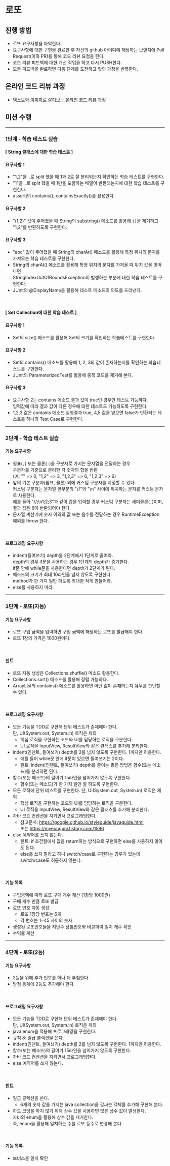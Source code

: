 # 로또
## 진행 방법
* 로또 요구사항을 파악한다.
* 요구사항에 대한 구현을 완료한 후 자신의 github 아이디에 해당하는 브랜치에 Pull Request(이하 PR)를 통해 코드 리뷰 요청을 한다.
* 코드 리뷰 피드백에 대한 개선 작업을 하고 다시 PUSH한다.
* 모든 피드백을 완료하면 다음 단계를 도전하고 앞의 과정을 반복한다.

## 온라인 코드 리뷰 과정
* [텍스트와 이미지로 살펴보는 온라인 코드 리뷰 과정](https://github.com/next-step/nextstep-docs/tree/master/codereview)


## 미션 수행

---
### 1단계 - 학습 테스트 실습
#### [ String 클래스에 대한 학습 테스트 ]
#### 요구사항 1
- "1,2"을 `,`로 split 했을 때 1과 2로 잘 분리되는지 확인하는 학습 테스트를 구현한다.
- "1"을 `,`로 split 했을 때 1만을 포함하는 배열이 반환되는지에 대한 학습 테스트를 구현한다.
- assertj의 contains(), containsExactly()를 활용한다.
#### 요구사항 2
- "(1,2)" 값이 주어졌을 때 String의 substring() 메소드를 활용해 `()`을 제거하고 "1,2"를 반환하도록 구현한다.
#### 요구사항 3
- "abc" 값이 주어졌을 때 String의 charAt() 메소드를 활용해 특정 위치의 문자를 가져오는 학습 테스트를 구현한다.
- String의 charAt() 메소드를 활용해 특정 위치의 문자를 가져올 때 위치 값을 벗어나면
<br>StringIndexOutOfBoundsException이 발생하는 부분에 대한 학습 테스트를 구현한다.
- JUnit의 @DisplayName을 활용해 테스트 메소드의 의도를 드러낸다.

<br>

#### [ Set Collection에 대한 학습 테스트 ]
#### 요구사항 1
- Set의 size() 메소드를 활용해 Set의 크기를 확인하는 학습테스트를 구현한다.
#### 요구사항 2
- Set의 contains() 메소드를 활용해 1, 2, 3의 값이 존재하는지를 확인하는 학습테스트를 구현한다.
- JUnit의 ParameterizedTest를 활용해 중복 코드를 제거해 본다.
#### 요구사항 3
- 요구사항 2는 contains 메소드 결과 값이 true인 경우만 테스트 가능하다.
<br>입력값에 따라 결과 값이 다른 경우에 대한 테스트도 가능하도록 구현한다.
- 1,2,3 값은 contains 메소드 실행결과 true, 4,5 값을 넣으면 false가 반환되는 테스트를 하나의 Test Case로 구현한다.


---
### 2단계 - 학습 테스트 실습
#### 기능 요구사항
- 쉼표(`,`) 또는 콜론(`:`)을 구분자로 가지는 문자열을 전달하는 경우
<br>구분자를 기준으로 분리한 각 숫자의 합을 반환
<br>(예: "" => 0, "1,2" => 3, "1,2,3" => 6, "1,2:3" => 6)
- 앞의 기본 구분자(쉼표, 콜론) 외에 커스텀 구분자를 지정할 수 있다.
<br>커스텀 구분자는 문자열 앞부분의 "//"와 "\n" 사이에 위치하는 문자를 커스텀 문자로 사용한다.
<br>예를 들어 "//;\n1;2;3"과 같이 갑을 입력할 경우 커스텀 구분자는 세미콜론(`;`)이며, 결과 값은 6이 반환되어야 한다.
- 문자열 계산기에 숫자 이외의 값 또는 음수를 전달하는 경우 RuntimeException 예외를 throw 한다.

<br>

#### 프로그래밍 요구사항
- indent(들여쓰기) depth를 2단계에서 1단계로 줄여라.
<br>depth의 경우 if문을 사용하는 경우 1단계의 depth가 증가한다.
<br>if문 안에 while문을 사용한다면 depth가 2단계가 된다.
- 메소드의 크기가 최대 10라인을 넘지 않도록 구현한다.
<br>method가 한 가지 일만 하도록 최대한 작게 만들어라.
- else를 사용하지 마라.


---
### 3단계 - 로또(자동)
#### 기능 요구사항
- 로또 구입 금액을 입력하면 구입 금액에 해당하는 로또를 발급해야 한다.
- 로또 1장의 가격은 1000원이다.

<br>

#### 힌트
- 로또 자동 생성은 Collections.shuffle() 메소드 활용한다.
- Collections.sort() 메소드를 활용해 정렬 가능하다.
- ArrayList의 contains() 메소드를 활용하면 어떤 값이 존재하는지 유무를 판단할 수 있다.

<br>

#### 프로그래밍 요구사항

- 모든 기능을 TDD로 구현해 단위 테스트가 존재해야 한다.
  <br>단, UI(System.out, System.in) 로직은 제외
  - 핵심 로직을 구현하는 코드와 UI를 담당하는 로직을 구분한다.
  - UI 로직을 InputView, ResultView와 같은 클래스를 추가해 분리한다.
- indent(인덴트, 들여쓰기) depth를 2를 넘지 않도록 구현한다. 1까지만 허용한다.
  - 예를 들어 while문 안에 if문이 있으면 들여쓰기는 2이다.
  - 힌트: indent(인덴트, 들여쓰기) depth를 줄이는 좋은 방법은 함수(또는 메소드)를 분리하면 된다.
- 함수(또는 메소드)의 길이가 15라인을 넘어가지 않도록 구현한다.
  - 함수(또는 메소드)가 한 가지 일만 잘 하도록 구현한다.
- 모든 로직에 단위 테스트를 구현한다. 단, UI(System.out, System.in) 로직은 제외
  - 핵심 로직을 구현하는 코드와 UI를 담당하는 로직을 구분한다.
  - UI 로직을 InputView, ResultView와 같은 클래스를 추가해 분리한다.
- 자바 코드 컨벤션을 지키면서 프로그래밍한다.
  - 참고문서: https://google.github.io/styleguide/javaguide.html
    <br>또는 https://myeonguni.tistory.com/1596
- else 예약어를 쓰지 않는다.
  - 힌트: if 조건절에서 값을 return하는 방식으로 구현하면 else를 사용하지 않아도 된다.
  - else를 쓰지 말라고 하니 switch/case로 구현하는 경우가 있는데 switch/case도 허용하지 않는다.

<br>

#### 기능 목록

- 구입금액에 따라 로또 구매 개수 계산 (1장당 1000원)
- 구매 개수 만큼 로또 발급
- 로또 번호 자동 생성
  - 로또 1장당 번호는 6개
  - 각 번호는 1~45 사이의 숫자
- 생성된 로또번호들을 지난주 당첨번호와 비교하여 일치 개수 확인
- 수익률 계산


---
### 4단계 - 로또(2등)
#### 기능 요구사항
- 2등을 위해 추가 번호를 하나 더 추첨한다.
- 당첨 통계에 2등도 추가해야 한다.

<br>

#### 프로그래밍 요구사항

- 모든 기능을 TDD로 구현해 단위 테스트가 존재해야 한다.
  <br>단, UI(System.out, System.in) 로직은 제외
- java enum을 적용해 프로그래밍을 구현한다.
- 규칙 8: 일급 콜렉션을 쓴다.
- indent(인덴트, 들여쓰기) depth를 2를 넘지 않도록 구현한다. 1까지만 허용한다.
- 함수(또는 메소드)의 길이가 15라인을 넘어가지 않도록 구현한다.
- 자바 코드 컨벤션을 지키면서 프로그래밍한다.
- else 예약어를 쓰지 않는다.

<br>

#### 힌트

- 일급 콜렉션을 쓴다.
  - 6개의 숫자 값을 가지는 java collection을 감싸는 객체를 추가해 구현해 본다.
- 하드 코딩을 하지 않기 위해 상수 값을 사용하면 많은 상수 값이 발생한다.
  <br>자바의 enum을 활용해 상수 값을 제거한다.
  <br>즉, enum을 활용해 일치하는 수를 로또 등수로 변경해 본다.

<br>

#### 기능 목록

- 보너스볼 일치 확인
